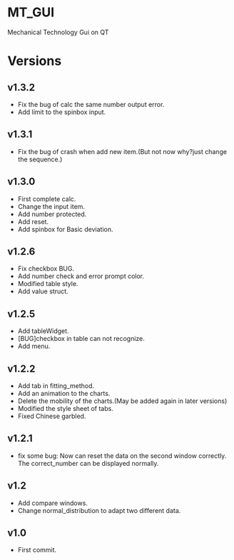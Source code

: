 # MT_GUI
Mechanical Technology Gui on QT

# Versions 

## v1.3.2
- Fix the bug of calc the same number output error.
- Add limit to the spinbox input.

## v1.3.1
- Fix the bug of crash when add new item.(But not now why?just change the sequence.)

## v1.3.0
- First complete calc.
- Change the input item.
- Add number protected.
- Add reset.
- Add spinbox for Basic deviation.


## v1.2.6
- Fix checkbox BUG.
- Add number check and error prompt color.
- Modified table style.
- Add value struct.

## v1.2.5
- Add tableWidget.
- [BUG]checkbox in table can not recognize.
- Add menu.

## v1.2.2
- Add tab in fitting_method.
- Add an animation to the charts.
- Delete the mobility of the charts.(May be added again in later versions)
- Modified the style sheet of tabs.
- Fixed Chinese garbled.

## v1.2.1
- fix some bug:
  Now can reset the data on the second window correctly.
  The correct_number can be displayed normally.

## v1.2
- Add compare windows.
- Change normal_distribution to adapt two different data.

## v1.0
- First commit.